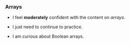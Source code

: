 ### Arrays

- I feel **moderately** confident with the content on *arrays*.

- I just need to continue to practice.

- I am curious about Boolean arrays.
